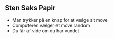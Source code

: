 ## Sten Saks Papir
- Man trykker på en knap for at vælge sit move
- Computeren vælger et move random
- Du får af vide om du har vundet
